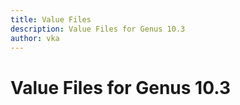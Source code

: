 ```yaml
---
title: Value Files
description: Value Files for Genus 10.3
author: vka
---
```


# Value Files for Genus 10.3
